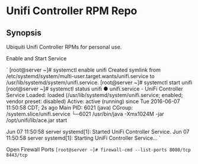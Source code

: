 # Unifi Controller RPM Repo

## Synopsis

Ubiquiti Unifi Controller RPMs for personal use.

Enable and Start Service

`
[root@server ~]# systemctl enable unifi
Created symlink from /etc/systemd/system/multi-user.target.wants/unifi.service to /usr/lib/systemd/system/unifi.service.
[root@server ~]# systemctl start unifi
[root@server ~]# systemctl status unifi
● unifi.service - UniFi Controller Service
   Loaded: loaded (/usr/lib/systemd/system/unifi.service; enabled; vendor preset: disabled)
   Active: active (running) since Tue 2016-06-07 11:50:58 CDT; 2s ago
 Main PID: 6021 (java)
   CGroup: /system.slice/unifi.service
           └─6021 /usr/bin/java -Xmx1024M -jar /opt/unifi/lib/ace.jar start

Jun 07 11:50:58 server systemd[1]: Started UniFi Controller Service.
Jun 07 11:50:58 server systemd[1]: Starting UniFi Controller Service...
`


Open Firewall Ports
`
[root@server ~]# firewall-cmd --list-ports
8080/tcp 8443/tcp
`
